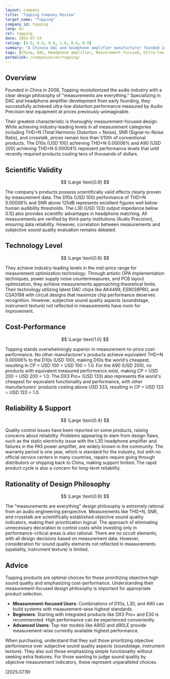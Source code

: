 ```yaml
---
layout: company
title: "Topping Company Review"
target_name: "Topping"
company_id: topping
lang: en
ref: topping
date: 2025-07-19
rating: [4.0, 0.9, 0.8, 1.0, 0.4, 0.9]
summary: "A Chinese DAC and headphone amplifier manufacturer founded in 2008. Through a measurement-focused design philosophy, they achieve ultra-low distortion performance at astonishingly low prices. While their objective performance-to-price ratio is overwhelming, quality and reliability issues have been reported on some products, warranting caution."
tags: [China, DAC, Headphone amplifier, Measurement-focused, Ultra-low Distortion]
permalink: /companies/en/topping/
---
```

## Overview

Founded in China in 2008, Topping revolutionized the audio industry with a clear design philosophy of "measurements are everything." Specializing in DAC and headphone amplifier development from early founding, they successfully achieved ultra-low distortion performance measured by Audio Precision test equipment at prices previously unimaginable.

Their greatest characteristic is thoroughly measurement-focused design. While achieving industry-leading levels in all measurement categories including THD+N (Total Harmonic Distortion + Noise), SNR (Signal-to-Noise Ratio), and crosstalk, prices remain less than 1/10th of conventional products. The D10s (USD 100) achieving THD+N 0.00006% and A90 (USD 200) achieving THD+N 0.00004% represent performance levels that until recently required products costing tens of thousands of dollars.

## Scientific Validity

$$ \Large \text{0.9} $$

The company's products possess scientifically valid effects clearly proven by measurement data. The D10s (USD 100) performance of THD+N 0.00006% and SNR above 125dB represents excellent figures well below human audibility thresholds. The L30 (USD 133) output impedance below 0.1Ω also provides scientific advantages in headphone matching. All measurements are verified by third-party institutions (Audio Precision), ensuring data reliability. However, correlation between measurements and subjective sound quality evaluation remains debated.

## Technology Level

$$ \Large \text{0.8} $$

They achieve industry-leading levels in the mid-price range for measurement optimization technology. Through artistic OPA implementation techniques, power supply noise countermeasures, and PCB layout optimization, they achieve measurements approaching theoretical limits. Their technology utilizing latest DAC chips like AK4499, ES9038PRO, and CS43198 with circuit designs that maximize chip performance deserves recognition. However, subjective sound quality aspects (soundstage, instrument texture) not reflected in measurements have room for improvement.

## Cost-Performance

$$ \Large \text{1.0} $$

Topping stands overwhelmingly superior in measurement-to-price cost-performance. No other manufacturer's products achieve equivalent THD+N 0.00006% to the D10s (USD 100), making D10s the world's cheapest, resulting in CP = USD 100 ÷ USD 100 = 1.0. For the A90 (USD 200), no products with equivalent measured performance exist, making CP = USD 200 ÷ USD 200 = 1.0. The DX3 Pro+ (USD 133) also represents the world's cheapest for equivalent functionality and performance, with other manufacturers' products costing above USD 533, resulting in CP = USD 133 ÷ USD 133 = 1.0.

## Reliability & Support

$$ \Large \text{0.4} $$

Quality control issues have been reported on some products, raising concerns about reliability. Problems appearing to stem from design flaws, such as the static electricity issue with the L30 headphone amplifier and failures in the PA5 power amplifier, are widely known in the community. The warranty period is one year, which is standard for the industry, but with no official service centers in many countries, repairs require going through distributors or shipping back to China, making support limited. The rapid product cycle is also a concern for long-term reliability.

## Rationality of Design Philosophy

$$ \Large \text{0.9} $$

The "measurements are everything" design philosophy is extremely rational from an audio engineering perspective. Measurements like THD+N, SNR, and crosstalk are scientifically established objective sound quality indicators, making their prioritization logical. The approach of eliminating unnecessary decoration to control costs while investing only in performance-critical areas is also rational. There are no occult elements, with all design decisions based on measurement data. However, consideration for sound quality elements not reflected in measurements (spatiality, instrument texture) is limited.

## Advice

Topping products are optimal choices for those prioritizing objective high sound quality and emphasizing cost-performance. Understanding their measurement-focused design philosophy is important for appropriate product selection.

- **Measurement-focused Users**: Combinations of D10s, L30, and A90 can build systems with measurement-wise highest standards.
- **Beginners**: Starting with integrated products like DX3 Pro+ and E30 is recommended. High performance can be experienced conveniently.
- **Advanced Users**: Top-tier models like A90D and d90LE provide measurement-wise currently available highest performance.

When purchasing, understand that they suit those prioritizing objective performance over subjective sound quality aspects (soundstage, instrument texture). They also suit those emphasizing simple functionality without seeking extra features. For those wanting to judge sound quality by objective measurement indicators, these represent unparalleled choices.

(2025.07.19)
